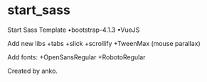 # start_sass
Start Sass Template
•bootstrap-4.1.3
•VueJS



Add new libs
+tabs
+slick
+scrollify
+TweenMax (mouse parallax)

Add fonts:
+OpenSansRegular
+RobotoRegular

Created by anko.